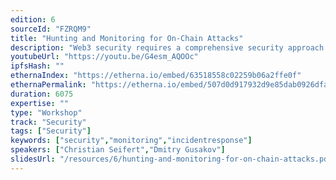 ```yaml
---
edition: 6
sourceId: "FZRQM9"
title: "Hunting and Monitoring for On-Chain Attacks"
description: "Web3 security requires a comprehensive security approach from reuse of secure, audited libraries, audits, threat modeling and security assessments to bug bounties, monitoring, and incident response. In this workshop, we will dissect a real world on-chain attack, categorize each step the attacker took into four distinct stages (funding, preparation, exploitation, and money laundering) and walk through the development of a heuristic/ ML approach to identify these attacks using the Forta Network."
youtubeUrl: "https://youtu.be/G4esm_AQOOc"
ipfsHash: ""
ethernaIndex: "https://etherna.io/embed/63518558c02259b06a2ffe0f"
ethernaPermalink: "https://etherna.io/embed/507d0d917932d9e85dab0926dfa600df14a4afb1fa82c7f12ee9c6369cf9bd9d"
duration: 6075
expertise: ""
type: "Workshop"
track: "Security"
tags: ["Security"]
keywords: ["security","monitoring","incidentresponse"]
speakers: ["Christian Seifert","Dmitry Gusakov"]
slidesUrl: "/resources/6/hunting-and-monitoring-for-on-chain-attacks.pdf"
---
```

